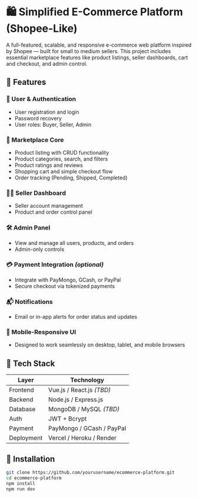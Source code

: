 # 🛍️ Simplified E-Commerce Platform (Shopee-Like)

A full-featured, scalable, and responsive e-commerce web platform inspired by Shopee — built for small to medium sellers. This project includes essential marketplace features like product listings, seller dashboards, cart and checkout, and admin control.

## 📌 Features

### 👥 User & Authentication
- User registration and login
- Password recovery
- User roles: Buyer, Seller, Admin

### 🛒 Marketplace Core
- Product listing with CRUD functionality
- Product categories, search, and filters
- Product ratings and reviews
- Shopping cart and simple checkout flow
- Order tracking (Pending, Shipped, Completed)

### 🧑‍💼 Seller Dashboard
- Seller account management
- Product and order control panel

### 🛠️ Admin Panel
- View and manage all users, products, and orders
- Admin-only controls

### 💳 Payment Integration *(optional)*
- Integrate with PayMongo, GCash, or PayPal
- Secure checkout via tokenized payments

### 📬 Notifications
- Email or in-app alerts for order status and updates

### 📱 Mobile-Responsive UI
- Designed to work seamlessly on desktop, tablet, and mobile browsers

## 🧰 Tech Stack

| Layer        | Technology                  |
|--------------|------------------------------|
| Frontend     | Vue.js / React.js *(TBD)*    |
| Backend      | Node.js / Express.js         |
| Database     | MongoDB / MySQL *(TBD)*      |
| Auth         | JWT + Bcrypt                 |
| Payment      | PayMongo / GCash / PayPal    |
| Deployment   | Vercel / Heroku / Render     |

## 🚀 Installation

```bash
git clone https://github.com/yourusername/ecommerce-platform.git
cd ecommerce-platform
npm install
npm run dev
